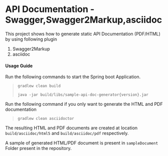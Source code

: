 # API Documentation - Swagger,Swagger2Markup,asciidoc

This project shows how to generate static API Documentation (PDF/HTML) by using following plugin
1. Swagger2Markup
2. asciidoc

#### Usage Guide
Run the following commands to start the Spring boot Application.
> `gradlew clean build`
>
> `java -jar build/libs/sample-api-doc-generator{version}.jar`

Run the following command if you only want to generate the HTML and PDF documentation
> `gradlew clean asciidoctor`

The resulting HTML and PDF documents are created at location `build/asciidoc/html5` and `build/asciidoc/pdf` respectively.

A sample of generated HTML/PDF document is present in `sampleDocument` Folder present in the repository.
